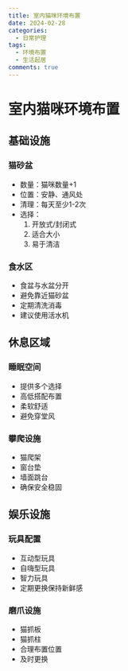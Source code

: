 ```yaml
---
title: 室内猫咪环境布置
date: 2024-02-28
categories:
  - 日常护理
tags:
  - 环境布置
  - 生活起居
comments: true
---
```


# 室内猫咪环境布置

## 基础设施

### 猫砂盆
- 数量：猫咪数量+1
- 位置：安静、通风处
- 清理：每天至少1-2次
- 选择：
  1. 开放式/封闭式
  2. 适合大小
  3. 易于清洁

### 食水区
- 食盆与水盆分开
- 避免靠近猫砂盆
- 定期清洗消毒
- 建议使用活水机

## 休息区域

### 睡眠空间
- 提供多个选择
- 高低搭配布置
- 柔软舒适
- 避免穿堂风

### 攀爬设施
- 猫爬架
- 窗台垫
- 墙面跳台
- 确保安全稳固

## 娱乐设施

### 玩具配置
- 互动型玩具
- 自嗨型玩具
- 智力玩具
- 定期更换保持新鲜感

### 磨爪设施
- 猫抓板
- 猫抓柱
- 合理布置位置
- 及时更换 
